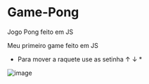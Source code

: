 # Game-Pong
Jogo Pong feito em JS

Meu primeiro game feito em JS


* Para mover a raquete use as setinha ↑ ↓ *

![image](https://user-images.githubusercontent.com/61218832/207153877-3d0b130b-1528-4852-a54b-0904df0047a2.png)
